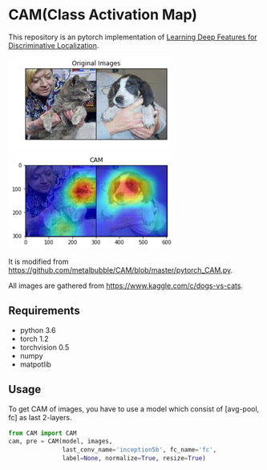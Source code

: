 # CAM(Class Activation Map)

This repository is an pytorch implementation of [Learning Deep Features for Discriminative Localization](https://arxiv.org/abs/1512.04150). 

<img src="https://github.com/Harry24k/CAM/blob/master/images/0.png" height="190">
<img src="https://github.com/Harry24k/CAM/blob/master/images/1.png" height="190">

It is modified from https://github.com/metalbubble/CAM/blob/master/pytorch_CAM.py.

All images are gathered from https://www.kaggle.com/c/dogs-vs-cats.

## Requirements

* python 3.6
* torch 1.2
* torchvision 0.5
* numpy
* matpotlib 

## Usage

To get CAM of images, you have to use a model which consist of [avg-pool, fc] as last 2-layers.  

```python
from CAM import CAM
cam, pre = CAM(model, images,
               last_conv_name='inception5b', fc_name='fc', 
               label=None, normalize=True, resize=True)
```